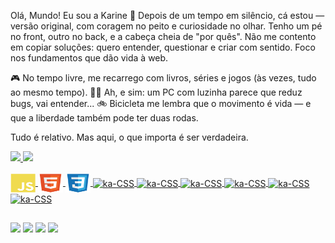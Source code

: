 Olá, Mundo! Eu sou a Karine 🌼
Depois de um tempo em silêncio, cá estou — versão original, com coragem no peito e curiosidade no olhar.
Tenho um pé no front, outro no back, e a cabeça cheia de "por quês".
Não me contento em copiar soluções: quero entender, questionar e criar com sentido.
Foco nos fundamentos que dão vida à web.

🎮 No tempo livre, me recarrego com livros, séries e jogos (às vezes, tudo ao mesmo tempo).
👩‍💻 Ah, e sim: um PC com luzinha parece que reduz bugs, vai entender...
🚲 Bicicleta me lembra que o movimento é vida — e que a liberdade também pode ter duas rodas.

Tudo é relativo. Mas aqui, o que importa é ser verdadeira.

 <div>
  <a href="https://github.com/karineferreiradeoliveira">
  <img height="180em" src="https://github-readme-stats.vercel.app/api?username=karineferreiradeoliveira&show_icons=true&theme=radical&include_all_commits=true&count_private=true"/>
  <img height="180em" src="https://github-readme-stats.vercel.app/api/top-langs/?username=karineferreiradeoliveira&layout=compact&langs_count=7&theme=radical"/>
</div>
<div style="display: inline_block"><br>
  <img align="center" alt="ka-Js" height="30" width="40" src="https://raw.githubusercontent.com/devicons/devicon/master/icons/javascript/javascript-plain.svg">
  <img align="center" alt="ka-HTML" height="30" width="40" src="https://raw.githubusercontent.com/devicons/devicon/master/icons/html5/html5-original.svg">
  <img align="center" alt="ka-CSS" height="30" width="40" src="https://raw.githubusercontent.com/devicons/devicon/master/icons/css3/css3-original.svg"/>
 <img align="center" alt="ka-CSS" height="30" width="40" src="https://cdn.jsdelivr.net/gh/devicons/devicon/icons/bootstrap/bootstrap-original.svg" />
 <img align="center" alt="ka-CSS" height="30" width="40" src="https://cdn.jsdelivr.net/gh/devicons/devicon/icons/bulma/bulma-plain.svg" />
 <img align="center" alt="ka-CSS" height="30" width="40"  src="https://cdn.jsdelivr.net/gh/devicons/devicon@latest/icons/react/react-original.svg" />
 <img  align="center" alt="ka-CSS" height="30" width="40" src="https://cdn.jsdelivr.net/gh/devicons/devicon@latest/icons/tailwindcss/tailwindcss-original.svg" />
  <img align="center" alt="ka-CSS" height="30" width="40" src="https://cdn.jsdelivr.net/gh/devicons/devicon@latest/icons/csharp/csharp-original.svg" /> 
    <img align="center" alt="ka-CSS" height="30" width="40" src="https://cdn.jsdelivr.net/gh/devicons/devicon@latest/icons/nodejs/nodejs-plain-wordmark.svg" />         
          
           
                   
          
            
          




</div>
  
  ##
 
<div> 
  <a href="https://www.youtube.com/channel/UC0PQGguVSZyVUilAGgpCSAg" target="_blank"><img src="https://img.shields.io/badge/YouTube-FF0000?style=for-the-badge&logo=youtube&logoColor=white" target="_blank"></a>
 	<a href="https://www.twitch.tv/devkarine" target="_blank"><img src="https://img.shields.io/badge/Twitch-9146FF?style=for-the-badge&logo=twitch&logoColor=white" target="_blank"></a>
  <a href = "mailto:devkarine@outlook.com"><img src="https://img.shields.io/badge/-Gmail-%23333?style=for-the-badge&logo=gmail&logoColor=white" target="_blank"></a>
  <a href="https://www.linkedin.com/in/karinedeoliveira/" target="_blank"><img src="https://img.shields.io/badge/-LinkedIn-%230077B5?style=for-the-badge&logo=linkedin&logoColor=white" target="_blank"></a> 
 

 
</div>
